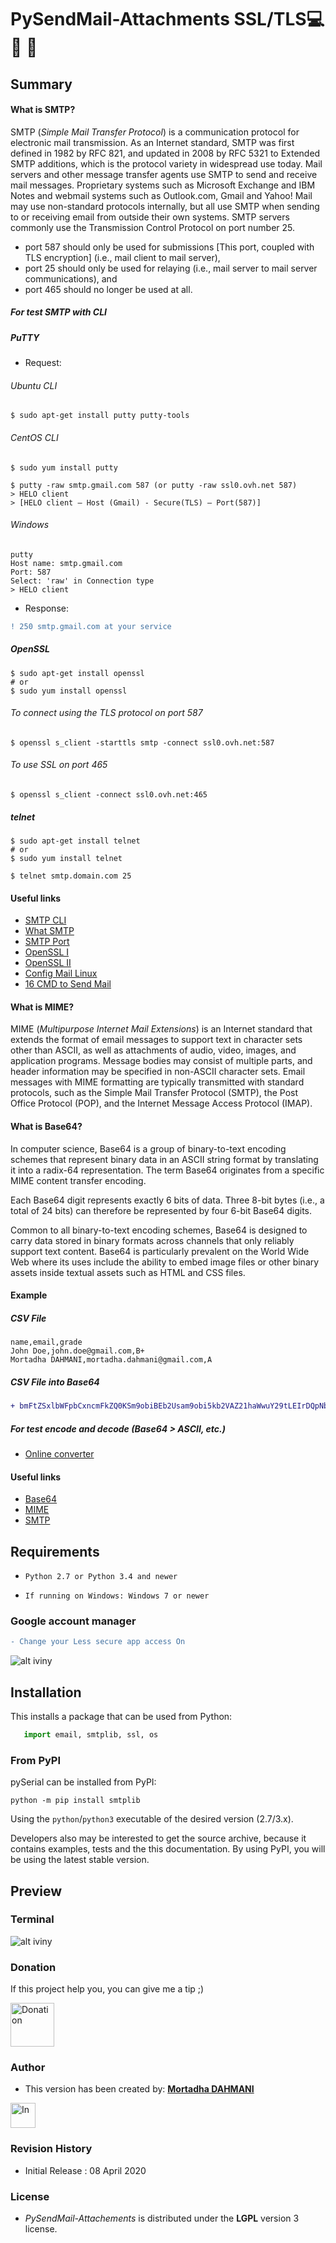 # PySendMail-Attachments SSL/TLS:computer: :e-mail: :key:

## Summary
#### What is SMTP?
SMTP (*Simple Mail Transfer Protocol*) is a communication protocol for electronic mail transmission. As an Internet standard, SMTP was first defined in 1982 by RFC 821, and updated in 2008 by RFC 5321 to Extended SMTP additions, which is the protocol variety in widespread use today. Mail servers and other message transfer agents use SMTP to send and receive mail messages. Proprietary systems such as Microsoft Exchange and IBM Notes and webmail systems such as Outlook.com, Gmail and Yahoo! Mail may use non-standard protocols internally, but all use SMTP when sending to or receiving email from outside their own systems. SMTP servers commonly use the Transmission Control Protocol on port number 25.

- port 587 should only be used for submissions [This port, coupled with TLS encryption] (i.e., mail client to mail server),
- port 25 should only be used for relaying (i.e., mail server to mail server communications), and
- port 465 should no longer be used at all.

##### For test SMTP with CLI
##### PuTTY
- Request:
###### Ubuntu CLI
``` 
$ sudo apt-get install putty putty-tools
```
###### CentOS CLI
``` 
$ sudo yum install putty
```

```
$ putty -raw smtp.gmail.com 587 (or putty -raw ssl0.ovh.net 587)
> HELO client
> [HELO client – Host (Gmail) - Secure(TLS) – Port(587)]
```

###### Windows
``` 
putty
Host name: smtp.gmail.com 
Port: 587
Select: 'raw' in Connection type
> HELO client
```

- Response: 

```diff
! 250 smtp.gmail.com at your service
```

##### OpenSSL

``` 
$ sudo apt-get install openssl
# or 
$ sudo yum install openssl
```

###### To connect using the TLS protocol on port 587
```
$ openssl s_client -starttls smtp -connect ssl0.ovh.net:587
```
###### To use SSL on port 465
```
$ openssl s_client -connect ssl0.ovh.net:465
```
##### telnet
``` 
$ sudo apt-get install telnet
# or 
$ sudo yum install telnet

$ telnet smtp.domain.com 25
```

#### Useful links
* [SMTP CLI](https://www.mailgun.com/blog/which-smtp-port-understanding-ports-25-465-587/ "SMTP CLI")
* [What SMTP](https://www.sparkpost.com/blog/what-smtp-port/ "What SMTP")
* [SMTP Port](https://www.jscape.com/blog/smtp-ports "SMTP Port")
* [OpenSSL I](https://www.catalyst2.com/knowledgebase/linux-command-line/debugging-smtp-issues-with-openssl/)
* [OpenSSL II](https://www.stevenrombauts.be/2018/12/test-smtp-with-telnet-or-openssl/)
* [Config Mail Linux](http://hints.macworld.com/article.php?story=20081217161612647)
* [16 CMD to Send Mail](https://blog.edmdesigner.com/send-email-from-linux-command-line/#settingupcommandlinemailerpackages)

#### What is MIME?
MIME (*Multipurpose Internet Mail Extensions*) is an Internet standard that extends the format of email messages to support text in character sets other than ASCII, as well as attachments of audio, video, images, and application programs. Message bodies may consist of multiple parts, and header information may be specified in non-ASCII character sets. Email messages with MIME formatting are typically transmitted with standard protocols, such as the Simple Mail Transfer Protocol (SMTP), the Post Office Protocol (POP), and the Internet Message Access Protocol (IMAP). 

#### What is Base64?
In computer science, Base64 is a group of binary-to-text encoding schemes that represent binary data in an ASCII string format by translating it into a radix-64 representation. The term Base64 originates from a specific MIME content transfer encoding.

Each Base64 digit represents exactly 6 bits of data. Three 8-bit bytes (i.e., a total of 24 bits) can therefore be represented by four 6-bit Base64 digits.

Common to all binary-to-text encoding schemes, Base64 is designed to carry data stored in binary formats across channels that only reliably support text content. Base64 is particularly prevalent on the World Wide Web where its uses include the ability to embed image files or other binary assets inside textual assets such as HTML and CSS files.

#### Example
##### CSV File
```csv
name,email,grade
John Doe,john.doe@gmail.com,B+
Mortadha DAHMANI,mortadha.dahmani@gmail.com,A
```
##### CSV File into Base64 
```diff
+ bmFtZSxlbWFpbCxncmFkZQ0KSm9obiBEb2Usam9obi5kb2VAZ21haWwuY29tLEIrDQpNb3J0YWRoYSBEQUhNQU5JLG1vcnRhZGhhLmRhaG1hbmlAZ21haWwuY29tLEE=
```

##### For test encode and decode (Base64 > ASCII, etc.)
* [Online converter](https://www.rapidtables.com/convert/number/ascii-hex-bin-dec-converter.html "Base64 converter")

#### Useful links
* [Base64](https://en.wikipedia.org/wiki/Base64 "Base64")
* [MIME](https://en.wikipedia.org/wiki/MIME "MIME")
* [SMTP](https://en.wikipedia.org/wiki/Simple_Mail_Transfer_Protocol "SMTP")


## Requirements
- ``Python 2.7 or Python 3.4 and newer``

- ``If running on Windows: Windows 7 or newer``

### Google account manager 
```diff
- Change your Less secure app access On
```

![alt iviny](https://github.com/MortadhaDAHMANI/PySendMail-Attachements/raw/master/LSA2.png)

## Installation

This installs a package that can be used from Python:

```python
   import email, smtplib, ssl, os
```
### From PyPI

pySerial can be installed from PyPI:

    python -m pip install smtplib

Using the `python`/`python3` executable of the desired version (2.7/3.x). 

Developers also may be interested to get the source archive, because it
contains examples, tests and the this documentation. By using PyPI, you will be using the latest stable version.

## Preview
### Terminal

![alt iviny](https://github.com/MortadhaDAHMANI/PySendMail-Attachements/raw/master/pyMail.png)

### Donation
If this project help you, you can give me a tip ;)

<a href="https://paypal.me/mamdpay" rel="In"> <img src="https://www.pngarts.com/files/4/Paypal-Donate-PNG-High-Quality-Image.png" alt="Donation" height="70"></a>

### Author
* This version has been created by: [**Mortadha DAHMANI**](mailto:mortadha.dahmani@gmail.com)

<a href="https://www.linkedin.com/in/mortadhadahmani" rel="In"> <img src="https://github.com/MortadhaDAHMANI/Py-SIM800L/raw/master/in2.jpg" alt="In" height="40"></a>

### Revision History
* Initial Release : 08 April 2020

### License
* _PySendMail-Attachements_ is distributed under the **LGPL** version 3 license.
